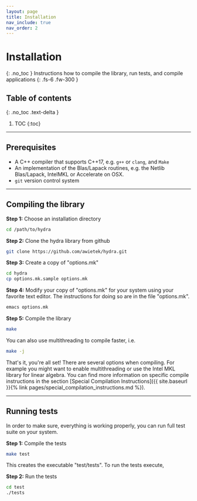 ```yaml
---
layout: page
title: Installation
nav_include: true
nav_order: 2
---
```


# Installation
{: .no_toc }
Instructions how to compile the library, run tests, and compile applications
{: .fs-6 .fw-300 }

## Table of contents
{: .no_toc .text-delta }

1. TOC
{:toc}

---

## Prerequisites
* A C++ compiler that supports C++17, e.g. `g++` or `clang`, and `Make`
* An implementation of the Blas/Lapack routines, e.g. the Netlib Blas/Lapack, IntelMKL or Accelerate on OSX.
* `git` version control system

---

## Compiling the library

**Step 1:**
Choose an installation directory

```bash
cd /path/to/hydra
```

**Step 2:**
Clone the hydra library from github

```bash
git clone https://github.com/awietek/hydra.git
```

**Step 3:**
Create a copy of "options.mk"

```bash
cd hydra
cp options.mk.sample options.mk
```

**Step 4:**
Modify your copy of "options.mk" for your system using your favorite text editor. The instructions for doing so are in the file "options.mk". 

```bash
emacs options.mk
```

**Step 5:**
Compile the library

```bash
make
```

You can also use multithreading to compile faster, i.e.

```bash
make -j
```

That's it, you're all set! There are several options when compiling. For example you might want to enable multithreading or use the Intel MKL library for linear algebra. You can find more information on specific compile instructions in the section [Special Compilation Instructions]({{ site.baseurl }}{% link pages/special_compilation_instructions.md %}).

---

## Running tests

In order to make sure, everything is working properly, you can run full test suite on your system.

**Step 1:** Compile the tests

```bash
make test
```

This creates the executable "test/tests". To run the tests execute,

**Step 2:** Run the tests
```bash
cd test
./tests
```


<!--
---

## Compiling applications

When using Hydra, you will need to write a separate application. This application then needs to be linked to the hydra and lapack libraries and the lila and hydra headers need to be included. We have several examples of applications in the folder `examples` in the root directory of hydra. To compile these applications, you could use a Makefile. In the folder `examples/spinhalf_chain` you find the application code `spinhalf_chain.cpp`, which can be compiled using the `Makefile` in the same folder. Let's have a look at it:

```bash
# Define the compiler and the compile options
cc       = g++
copt     = -O2 -std=c++17

# Set the directory of lila and hydra here
hydradir = /Users/awietek/Research/Software/hydra

# On Linux, you can use the lapack and blas libraries
lapacklib   = -llapack -lblas

# # On MacOs, you can use the Accelerate framework
# lapacklib   = -framework Accelerate

all:
	$(cc) $(copt) -I$(hydradir) -L$(hydradir)/lib  $(lapacklib) -lhydra main.cpp -o main
```

In the first two lines we set the compiler and some options for it. Next we define the directories where the hydra library is found. Then we set Blas/Lapack Backend.

```bash
make
```

and run the application with

```bash
./main
```

Et voilà, you just ran your first ED using hydra!
-->